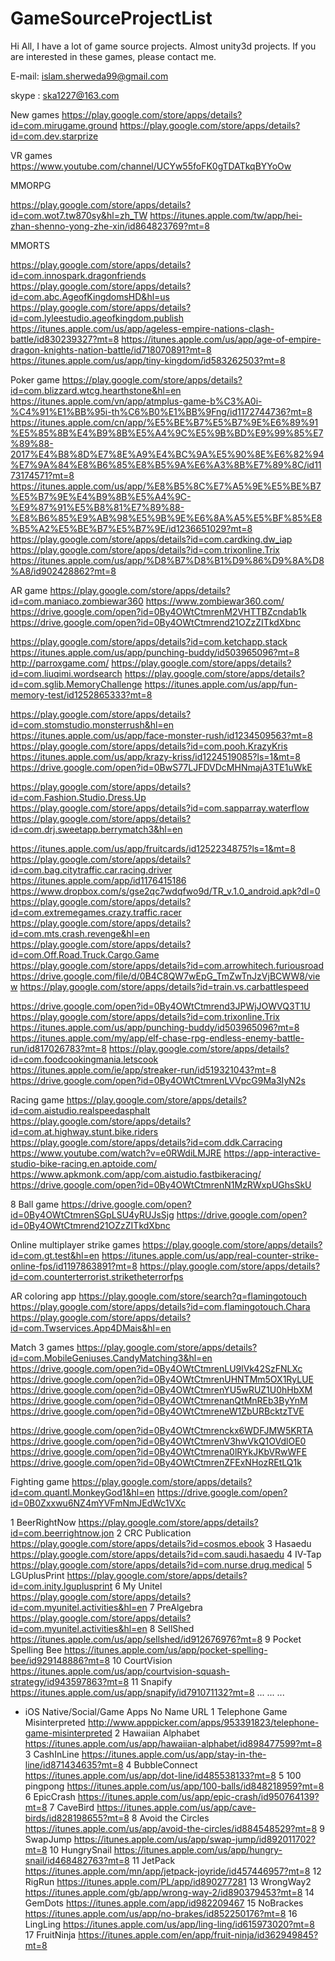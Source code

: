# GameSourceProjectList
Hi All, I have a lot of game source projects.  Almost unity3d projects. If you are interested in these games, please contact me.

E-mail: islam.sherweda99@gmail.com

skype : ska1227@163.com

New games
https://play.google.com/store/apps/details?id=com.mirugame.ground
https://play.google.com/store/apps/details?id=com.dev.starprize

VR games
https://www.youtube.com/channel/UCYw55foFK0gTDATkqBYYoOw

MMORPG

https://play.google.com/store/apps/details?id=com.wot7.tw870sy&hl=zh_TW
https://itunes.apple.com/tw/app/hei-zhan-shenno-yong-zhe-xin/id864823769?mt=8

MMORTS

https://play.google.com/store/apps/details?id=com.innospark.dragonfriends
https://play.google.com/store/apps/details?id=com.abc.AgeofKingdomsHD&hl=us
https://play.google.com/store/apps/details?id=com.lyleestudio.ageofkingdom.publish
https://itunes.apple.com/us/app/ageless-empire-nations-clash-battle/id830239327?mt=8
https://itunes.apple.com/us/app/age-of-empire-dragon-knights-nation-battle/id718070891?mt=8
https://itunes.apple.com/us/app/tiny-kingdom/id583262503?mt=8

Poker game
https://play.google.com/store/apps/details?id=com.blizzard.wtcg.hearthstone&hl=en
https://itunes.apple.com/vn/app/atmplus-game-b%C3%A0i-%C4%91%E1%BB%95i-th%C6%B0%E1%BB%9Fng/id1172744736?mt=8
https://itunes.apple.com/cn/app/%E5%BE%B7%E5%B7%9E%E6%89%91%E5%85%8B%E4%B9%8B%E5%A4%9C%E5%9B%BD%E9%99%85%E7%89%88-2017%E4%B8%8D%E7%8E%A9%E4%BC%9A%E5%90%8E%E6%82%94%E7%9A%84%E8%B6%85%E8%B5%9A%E6%A3%8B%E7%89%8C/id1173174571?mt=8
https://itunes.apple.com/us/app/%E8%B5%8C%E7%A5%9E%E5%BE%B7%E5%B7%9E%E4%B9%8B%E5%A4%9C-%E9%87%91%E5%B8%81%E7%89%88-%E8%B6%85%E9%AB%98%E5%9B%9E%E6%8A%A5%E5%BF%85%E8%B5%A2%E5%BE%B7%E5%B7%9E/id1236651029?mt=8
https://play.google.com/store/apps/details?id=com.cardking.dw_iap
https://play.google.com/store/apps/details?id=com.trixonline.Trix
https://itunes.apple.com/us/app/%D8%B7%D8%B1%D9%86%D9%8A%D8%A8/id902428862?mt=8

AR game
https://play.google.com/store/apps/details?id=com.maniaco.zombiewar360
https://www.zombiewar360.com/
https://drive.google.com/open?id=0By4OWtCtmrenM2VHTTBZcndab1k
https://drive.google.com/open?id=0By4OWtCtmrend21OZzZITkdXbnc

https://play.google.com/store/apps/details?id=com.ketchapp.stack
https://itunes.apple.com/us/app/punching-buddy/id503965096?mt=8
http://parroxgame.com/
https://play.google.com/store/apps/details?id=com.liuqimi.wordsearch
https://play.google.com/store/apps/details?id=com.sglib.MemoryChallenge
https://itunes.apple.com/us/app/fun-memory-test/id1252865333?mt=8

https://play.google.com/store/apps/details?id=com.stomstudio.monsterrush&hl=en
https://itunes.apple.com/us/app/face-monster-rush/id1234509563?mt=8
https://play.google.com/store/apps/details?id=com.pooh.KrazyKris
https://itunes.apple.com/us/app/krazy-kriss/id1224519085?ls=1&mt=8
https://drive.google.com/open?id=0BwS77LJFDVDcMHNmajA3TE1uWkE

https://play.google.com/store/apps/details?id=com.Fashion.Studio.Dress.Up
https://play.google.com/store/apps/details?id=com.sapparray.waterflow
https://play.google.com/store/apps/details?id=com.drj.sweetapp.berrymatch3&hl=en

https://itunes.apple.com/us/app/fruitcards/id1252234875?ls=1&mt=8
https://play.google.com/store/apps/details?id=com.bag.citytraffic.car.racing.driver
https://itunes.apple.com/app/id1176415186
https://www.dropbox.com/s/gse2qc7wdqfwo9d/TR_v.1.0_android.apk?dl=0
https://play.google.com/store/apps/details?id=com.extremegames.crazy.traffic.racer
https://play.google.com/store/apps/details?id=com.mts.crash.revenge&hl=en
https://play.google.com/store/apps/details?id=com.Off.Road.Truck.Cargo.Game
https://play.google.com/store/apps/details?id=com.arrowhitech.furiousroad
https://drive.google.com/file/d/0B4C8QW7wEpG_TmZwTnJzVjBCWW8/view
https://play.google.com/store/apps/details?id=train.vs.carbattlespeed

https://drive.google.com/open?id=0By4OWtCtmrend3JPWjJOWVQ3T1U
https://play.google.com/store/apps/details?id=com.trixonline.Trix
https://itunes.apple.com/us/app/punching-buddy/id503965096?mt=8
https://itunes.apple.com/my/app/elf-chase-rpg-endless-enemy-battle-run/id817026783?mt=8
https://play.google.com/store/apps/details?id=com.foodcookingmania.letscook
https://itunes.apple.com/ie/app/streaker-run/id519321043?mt=8
https://drive.google.com/open?id=0By4OWtCtmrenLVVpcG9Ma3IyN2s

Racing game
https://play.google.com/store/apps/details?id=com.aistudio.realspeedasphalt
https://play.google.com/store/apps/details?id=com.at.highway.stunt.bike.riders
https://play.google.com/store/apps/details?id=com.ddk.Carracing
https://www.youtube.com/watch?v=e0RWdiLMJRE
https://app-interactive-studio-bike-racing.en.aptoide.com/
https://www.apkmonk.com/app/com.aistudio.fastbikeracing/
https://drive.google.com/open?id=0By4OWtCtmrenN1MzRWxpUGhsSkU

8 Ball game
https://drive.google.com/open?id=0By4OWtCtmrenSGpLSU4yRUJsSjg
https://drive.google.com/open?id=0By4OWtCtmrend21OZzZITkdXbnc

Online multiplayer strike games
https://play.google.com/store/apps/details?id=com.gt.test&hl=en
https://itunes.apple.com/us/app/real-counter-strike-online-fps/id1197863891?mt=8
https://play.google.com/store/apps/details?id=com.counterterrorist.striketheterrorfps

AR coloring app
https://play.google.com/store/search?q=flamingotouch
https://play.google.com/store/apps/details?id=com.flamingotouch.Chara
https://play.google.com/store/apps/details?id=com.Twservices.App4DMais&hl=en

Match 3 games
https://play.google.com/store/apps/details?id=com.MobileGeniuses.CandyMatching3&hl=en
https://drive.google.com/open?id=0By4OWtCtmrenLU9lVk42SzFNLXc
https://drive.google.com/open?id=0By4OWtCtmrenUHNTMm5OX1RyLUE
https://drive.google.com/open?id=0By4OWtCtmrenYU5wRUZ1U0hHbXM
https://drive.google.com/open?id=0By4OWtCtmrenanQtMnREb3ByYnM
https://drive.google.com/open?id=0By4OWtCtmreneW1ZbURBcktzTVE

https://drive.google.com/open?id=0By4OWtCtmrenckx6WDFJMW5KRTA
https://drive.google.com/open?id=0By4OWtCtmrenV3hwVkQ1OVdlOE0
https://drive.google.com/open?id=0By4OWtCtmrena0lRYkJKbVRwWFE
https://drive.google.com/open?id=0By4OWtCtmrenZFExNHozREtLQ1k

Fighting game
https://play.google.com/store/apps/details?id=com.quantl.MonkeyGod1&hl=en
https://drive.google.com/open?id=0B0Zxxwu6NZ4mYVFmNmJEdWc1VXc

1 BeerRightNow https://play.google.com/store/apps/details?id=com.beerrightnow.jon
2 CRC Publication https://play.google.com/store/apps/details?id=cosmos.ebook
3 Hasaedu https://play.google.com/store/apps/details?id=com.saudi.hasaedu
4 IV-Tap https://play.google.com/store/apps/details?id=com.nurse.drug.medical
5 LGUplusPrint https://play.google.com/store/apps/details?id=com.inity.lguplusprint
6 My Unitel https://play.google.com/store/apps/details?id=com.myunitel.activities&hl=en
7 PreAlgebra https://play.google.com/store/apps/details?id=com.myunitel.activities&hl=en
8 SellShed https://itunes.apple.com/us/app/sellshed/id912676976?mt=8
9 Pocket Spelling Bee https://itunes.apple.com/us/app/pocket-spelling-bee/id929148886?mt=8
10 CourtVision https://itunes.apple.com/us/app/courtvision-squash-strategy/id943597863?mt=8
11 Snapify https://itunes.apple.com/us/app/snapify/id791071132?mt=8
... ... ...

- iOS Native/Social/Game Apps
No Name URL
1 Telephone Game Misinterpreted http://www.apppicker.com/apps/953391823/telephone-game-misinterpreted
2 Hawaiian Alphabet https://itunes.apple.com/us/app/hawaiian-alphabet/id898477599?mt=8
3 CashInLine https://itunes.apple.com/us/app/stay-in-the-line/id871434635?mt=8
4 BubbleConnect https://itunes.apple.com/us/app/dot-line/id485538133?mt=8
5 100 pingpong https://itunes.apple.com/us/app/100-balls/id848218959?mt=8
6 EpicCrash https://itunes.apple.com/us/app/epic-crash/id950764139?mt=8
7 CaveBird https://itunes.apple.com/us/app/cave-birds/id828198655?mt=8
8 Avoid the Circles https://itunes.apple.com/us/app/avoid-the-circles/id884548529?mt=8
9 SwapJump https://itunes.apple.com/us/app/swap-jump/id892011702?mt=8
10 HungrySnail https://itunes.apple.com/us/app/hungry-snail/id468482763?mt=8
11 JetPack https://itunes.apple.com/mn/app/jetpack-joyride/id457446957?mt=8
12 RigRun https://itunes.apple.com/PL/app/id890277281
13 WrongWay2 https://itunes.apple.com/gb/app/wrong-way-2/id890379453?mt=8
14 GemDots https://itunes.apple.com/app/id982209467
15 NoBrackes https://itunes.apple.com/us/app/no-brakes/id852250176?mt=8
16 LingLing https://itunes.apple.com/us/app/ling-ling/id615973020?mt=8
17 FruitNinja https://itunes.apple.com/en/app/fruit-ninja/id362949845?mt=8
